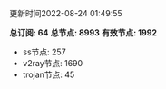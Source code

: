 更新时间2022-08-24 01:49:55

**总订阅: 64**
**总节点: 8993**
**有效节点: 1992**
- ss节点: 257
- v2ray节点: 1690
- trojan节点: 45
